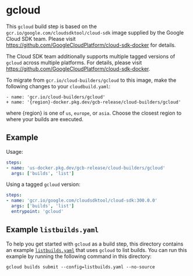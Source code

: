 # gcloud

This `gcloud` build step is based on the
`gcr.io/google.com/cloudsdktool/cloud-sdk` image supplied by the Google Cloud
SDK team.  Please visit https://github.com/GoogleCloudPlatform/cloud-sdk-docker
for details.

The Cloud SDK team additionally supports multiple tagged versions of `gcloud`
across multiple platforms. For details, please visit
https://github.com/GoogleCloudPlatform/cloud-sdk-docker.

To migrate from `gcr.io/cloud-builders/gcloud` to this image, make the following
changes to your `cloudbuild.yaml`:

```
- name: 'gcr.io/cloud-builders/gcloud'
+ name: '{region}-docker.pkg.dev/gcb-release/cloud-builders/gcloud'
```

where {region} is one of `us`, `europe`, or `asia`. Choose the closest region to
where your builds are executed.

## Example

Usage:

```yaml
steps:
- name: 'us-docker.pkg.dev/gcb-release/cloud-builders/gcloud'
  args: ['builds', 'list']
```

Using a tagged `gcloud` version:
```yaml
steps:
- name: 'gcr.io/google.com/cloudsdktool/cloud-sdk:300.0.0'
  args: ['builds', 'list']
  entrypoint: 'gcloud'
```

## Example `listbuilds.yaml`

To help you get started with `gcloud` as a build step, this directory contains
an example [`listbuilds.yaml`](listbuilds.yaml) that uses `gcloud` to list
builds. You can run this example by running the following command in this
directory:
```
gcloud builds submit --config=listbuilds.yaml --no-source
```
